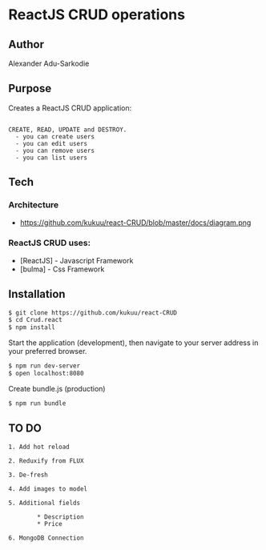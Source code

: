 # ReactJS CRUD operations

## Author
Alexander Adu-Sarkodie

## Purpose
Creates a ReactJS CRUD application:  

```

CREATE, READ, UPDATE and DESTROY.
  - you can create users
  - you can edit users
  - you can remove users
  - you can list users

  ```



## Tech

### Architecture 

- https://github.com/kukuu/react-CRUD/blob/master/docs/diagram.png

### ReactJS CRUD uses:


* [ReactJS] - Javascript Framework
* [bulma] - Css Framework

## Installation

```sh
$ git clone https://github.com/kukuu/react-CRUD
$ cd Crud.react
$ npm install
```

Start the application (development), then navigate to your server address in your preferred browser.

```sh
$ npm run dev-server
$ open localhost:8080
```

Create bundle.js (production)

```sh
$ npm run bundle
```

## TO DO

```
1. Add hot reload

2. Reduxify from FLUX

3. De-fresh

4. Add images to model

5. Additional fields

		* Description
		* Price

6. MongoDB Connection

```


